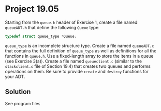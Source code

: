# Project 19.05

Starting from the `queue.h` header of Exercise 1, create a file named
`queueADT.h` that define the following `Queue` type:

```c
typedef struct queue_type *Queue;
```

`queue_type` is an incomplete structure type. Create a file named `queueADT.c`
that contains the full definition of `queue_type` as well as definitions for all
the functions in `queue.h`. Use a fixed-length array to store the items in a
queue (see Exercise 3(a)). Create a file named `queueclient.c` (similar to the
`stackclient.c` file of Section 19.4) that creates two queues and performs
operations on them. Be sure to provide `create` and `destroy` functions for your
ADT.

## Solution

See program files
